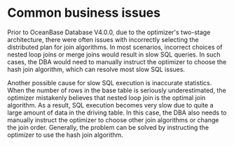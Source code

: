# Common business issues

Prior to OceanBase Database V4.0.0, due to the optimizer's two-stage architecture, there were often issues with incorrectly selecting the distributed plan for join algorithms. In most scenarios, incorrect choices of nested loop joins or merge joins would result in slow SQL queries. In such cases, the DBA would need to manually instruct the optimizer to choose the hash join algorithm, which can resolve most slow SQL issues.

Another possible cause for slow SQL execution is inaccurate statistics. When the number of rows in the base table is seriously underestimated, the optimizer mistakenly believes that nested loop join is the optimal join algorithm. As a result, SQL execution becomes very slow due to quite a large amount of data in the driving table. In this case, the DBA also needs to manually instruct the optimizer to choose other join algorithms or change the join order. Generally, the problem can be solved by instructing the optimizer to use the hash join algorithm.
